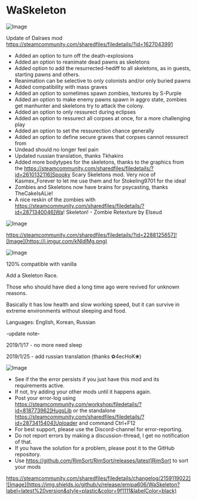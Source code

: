 # WaSkeleton

![Image](https://i.imgur.com/buuPQel.png)

Update of Dalraes mod
https://steamcommunity.com/sharedfiles/filedetails/?id=1627043991

- Added an option to turn off the death-explosions
- Added an option to reanimate dead pawns as skeletons
- Added option to add the resurrected-hediff to all skeletons, as in guests, starting pawns and others.
- Reanimation can be selective to only colonists and/or only buried pawns
- Added compatibility with mass graves
- Added an option to sometimes spawn zombies, textures by S-Purple
- Added an option to make enemy pawns spawn in aggro state, zombies get manhunter and skeletons try to attack the colony.
- Added an option to only ressurect during eclipses
- Added an option to ressurect all corpses at once, for a more challenging play
- Added an option to set the ressurection chance generally
- Added an option to define secure graves that corpses cannot ressurect from
- Undead should no longer feel pain
- Updated russian translation, thanks Tkhakiro
- Added more bodytypes for the skeletons, thanks to the graphics from the https://steamcommunity.com/sharedfiles/filedetails/?id=2610132116]Spooky Scary Skeletons mod. Very nice of Kasmex_Forever to let me use them and for Stokeling9701 for the idea!
- Zombies and Skeletons now have brains for psycasting, thanks TheCakeIsALie!
- A nice reskin of the zombies with https://steamcommunity.com/sharedfiles/filedetails/?id=2871340046]Wa! Skeleton! - Zombie Retexture by Elseud

![Image](https://i.imgur.com/KFjAmff.png)


https://steamcommunity.com/sharedfiles/filedetails/?id=2288125657]![Image](https://i.imgur.com/kNldlMg.png)

	
![Image](https://i.imgur.com/Z4GOv8H.png)


120% compatible with vanilla

Add a Skeleton Race.

Those who should have died a long time ago were revived for unknown reasons.

Basically it has low health and slow working speed, but it can survive in extreme environments without sleeping and food.

Languages: English, Korean, Russian

-update note-

2019/1/17 - no more need sleep

2019/1/25 - add russian translation (thanks ✿4ecHoK❀)


![Image](https://i.imgur.com/PwoNOj4.png)



-  See if the the error persists if you just have this mod and its requirements active.
-  If not, try adding your other mods until it happens again.
-  Post your error-log using https://steamcommunity.com/workshop/filedetails/?id=818773962]HugsLib or the standalone https://steamcommunity.com/sharedfiles/filedetails/?id=2873415404]Uploader and command Ctrl+F12
-  For best support, please use the Discord-channel for error-reporting.
-  Do not report errors by making a discussion-thread, I get no notification of that.
-  If you have the solution for a problem, please post it to the GitHub repository.
-  Use https://github.com/RimSort/RimSort/releases/latest]RimSort to sort your mods



https://steamcommunity.com/sharedfiles/filedetails/changelog/2159119022]![Image](https://img.shields.io/github/v/release/emipa606/WaSkeleton?label=latest%20version&style=plastic&color=9f1111&labelColor=black)

